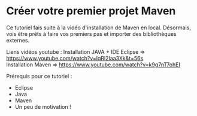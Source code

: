 # Créer votre premier projet Maven

Ce tutoriel fais suite à la vidéo d'installation de Maven en local.
Désormais, vois être prêts à faire vos premiers pas et importer des bibliothèques externes.

Liens vidéos youtube :
Installation JAVA + IDE Eclipse => https://www.youtube.com/watch?v=IqRl2Iaa3Xk&t=56s<br>
Installation Maven => https://www.youtube.com/watch?v=k9g7nT7ohEI

Prérequis pour ce tutoriel :
- Eclipse
- Java
- Maven
- Un peu de motivation !

